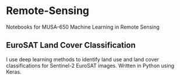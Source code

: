 # Remote-Sensing
Notebooks for MUSA-650 Machine Learning in Remote Sensing

## EuroSAT Land Cover Classification 
I use deep learning methods to identify land use and land cover classifications for Sentinel-2 EuroSAT images.
Written in Python using Keras.
